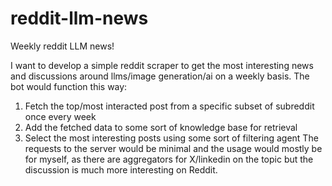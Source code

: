 # reddit-llm-news
Weekly reddit LLM news!

I want to develop a simple reddit scraper to get the most interesting news and discussions around llms/image generation/ai on a weekly basis. The bot would function this way:
1. Fetch the top/most interacted post from a specific subset of subreddit once every week
2. Add the fetched data to some sort of knowledge base for retrieval
3. Select the most interesting posts using some sort of filtering agent
The requests to the server would be minimal and the usage would mostly be for myself, as there are aggregators for X/linkedin on the topic but the discussion is much more interesting on Reddit.
